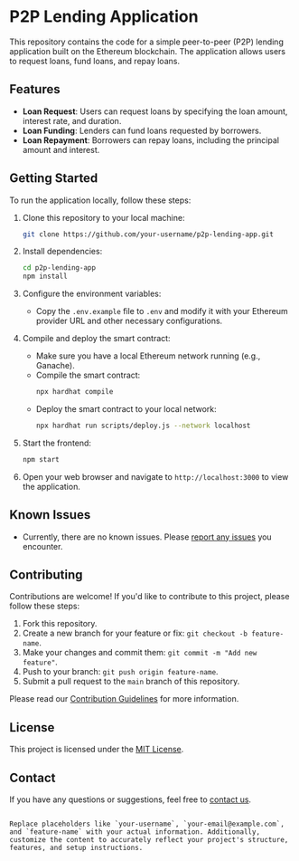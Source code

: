 # P2P Lending Application

This repository contains the code for a simple peer-to-peer (P2P) lending application built on the Ethereum blockchain. The application allows users to request loans, fund loans, and repay loans.

## Features

- **Loan Request**: Users can request loans by specifying the loan amount, interest rate, and duration.
- **Loan Funding**: Lenders can fund loans requested by borrowers.
- **Loan Repayment**: Borrowers can repay loans, including the principal amount and interest.

## Getting Started

To run the application locally, follow these steps:

1. Clone this repository to your local machine:

   ```bash
   git clone https://github.com/your-username/p2p-lending-app.git
   ```

2. Install dependencies:

   ```bash
   cd p2p-lending-app
   npm install
   ```

3. Configure the environment variables:
   
   - Copy the `.env.example` file to `.env` and modify it with your Ethereum provider URL and other necessary configurations.

4. Compile and deploy the smart contract:

   - Make sure you have a local Ethereum network running (e.g., Ganache).
   - Compile the smart contract:
     ```bash
     npx hardhat compile
     ```
   - Deploy the smart contract to your local network:
     ```bash
     npx hardhat run scripts/deploy.js --network localhost
     ```

5. Start the frontend:

   ```bash
   npm start
   ```

6. Open your web browser and navigate to `http://localhost:3000` to view the application.

## Known Issues

- Currently, there are no known issues. Please [report any issues](https://github.com/your-username/p2p-lending-app/issues) you encounter.

## Contributing

Contributions are welcome! If you'd like to contribute to this project, please follow these steps:

1. Fork this repository.
2. Create a new branch for your feature or fix: `git checkout -b feature-name`.
3. Make your changes and commit them: `git commit -m "Add new feature"`.
4. Push to your branch: `git push origin feature-name`.
5. Submit a pull request to the `main` branch of this repository.

Please read our [Contribution Guidelines](CONTRIBUTING.md) for more information.

## License

This project is licensed under the [MIT License](LICENSE).

## Contact

If you have any questions or suggestions, feel free to [contact us](mailto:tonyshaq11@gmail.com).

```

Replace placeholders like `your-username`, `your-email@example.com`, and `feature-name` with your actual information. Additionally, customize the content to accurately reflect your project's structure, features, and setup instructions.
